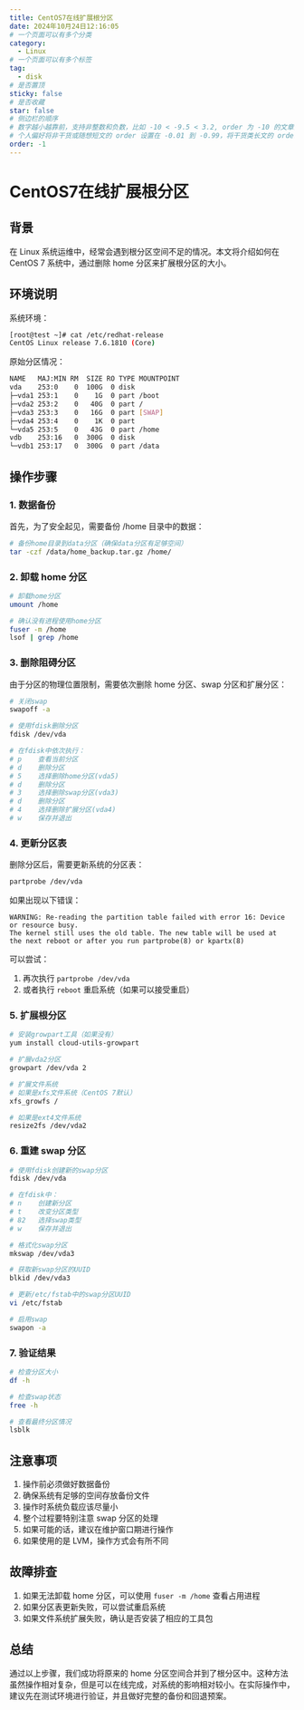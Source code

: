 ```yaml
---
title: CentOS7在线扩展根分区
date: 2024年10月24日12:16:05
# 一个页面可以有多个分类
category:
  - Linux
# 一个页面可以有多个标签
tag:
  - disk
# 是否置顶
sticky: false
# 是否收藏
star: false
# 侧边栏的顺序
# 数字越小越靠前，支持非整数和负数，比如 -10 < -9.5 < 3.2, order 为 -10 的文章会最靠上。
# 个人偏好将非干货或随想短文的 order 设置在 -0.01 到 -0.99，将干货类长文的 order 设置在 -1 到负无穷。每次新增文章都会在上一篇的基础上递减 order 值。
order: -1
---
```


# CentOS7在线扩展根分区

## 背景

在 Linux 系统运维中，经常会遇到根分区空间不足的情况。本文将介绍如何在 CentOS 7 系统中，通过删除 home 分区来扩展根分区的大小。

## 环境说明

系统环境：
```bash
[root@test ~]# cat /etc/redhat-release 
CentOS Linux release 7.6.1810 (Core) 
```

原始分区情况：
```bash
NAME   MAJ:MIN RM  SIZE RO TYPE MOUNTPOINT
vda    253:0    0  100G  0 disk 
├─vda1 253:1    0    1G  0 part /boot
├─vda2 253:2    0   40G  0 part /
├─vda3 253:3    0   16G  0 part [SWAP]
├─vda4 253:4    0    1K  0 part 
└─vda5 253:5    0   43G  0 part /home
vdb    253:16   0  300G  0 disk 
└─vdb1 253:17   0  300G  0 part /data
```

## 操作步骤

### 1. 数据备份
首先，为了安全起见，需要备份 /home 目录中的数据：

```bash
# 备份home目录到data分区（确保data分区有足够空间）
tar -czf /data/home_backup.tar.gz /home/
```

### 2. 卸载 home 分区

```bash
# 卸载home分区
umount /home

# 确认没有进程使用home分区
fuser -m /home
lsof | grep /home
```

### 3. 删除阻碍分区
由于分区的物理位置限制，需要依次删除 home 分区、swap 分区和扩展分区：

```bash
# 关闭swap
swapoff -a

# 使用fdisk删除分区
fdisk /dev/vda

# 在fdisk中依次执行：
# p    查看当前分区
# d    删除分区
# 5    选择删除home分区(vda5)
# d    删除分区
# 3    选择删除swap分区(vda3)
# d    删除分区
# 4    选择删除扩展分区(vda4)
# w    保存并退出
```

### 4. 更新分区表
删除分区后，需要更新系统的分区表：

```bash
partprobe /dev/vda
```

如果出现以下错误：
```
WARNING: Re-reading the partition table failed with error 16: Device or resource busy.
The kernel still uses the old table. The new table will be used at
the next reboot or after you run partprobe(8) or kpartx(8)
```

可以尝试：
1. 再次执行 `partprobe /dev/vda`
2. 或者执行 `reboot` 重启系统（如果可以接受重启）

### 5. 扩展根分区

```bash
# 安装growpart工具（如果没有）
yum install cloud-utils-growpart

# 扩展vda2分区
growpart /dev/vda 2

# 扩展文件系统
# 如果是xfs文件系统（CentOS 7默认）
xfs_growfs /

# 如果是ext4文件系统
resize2fs /dev/vda2
```

### 6. 重建 swap 分区

```bash
# 使用fdisk创建新的swap分区
fdisk /dev/vda

# 在fdisk中：
# n    创建新分区
# t    改变分区类型
# 82   选择swap类型
# w    保存并退出

# 格式化swap分区
mkswap /dev/vda3

# 获取新swap分区的UUID
blkid /dev/vda3

# 更新/etc/fstab中的swap分区UUID
vi /etc/fstab

# 启用swap
swapon -a
```

### 7. 验证结果

```bash
# 检查分区大小
df -h

# 检查swap状态
free -h

# 查看最终分区情况
lsblk
```

## 注意事项

1. 操作前必须做好数据备份
2. 确保系统有足够的空间存放备份文件
3. 操作时系统负载应该尽量小
4. 整个过程要特别注意 swap 分区的处理
5. 如果可能的话，建议在维护窗口期进行操作
6. 如果使用的是 LVM，操作方式会有所不同

## 故障排查

1. 如果无法卸载 home 分区，可以使用 `fuser -m /home` 查看占用进程
2. 如果分区表更新失败，可以尝试重启系统
3. 如果文件系统扩展失败，确认是否安装了相应的工具包

## 总结

通过以上步骤，我们成功将原来的 home 分区空间合并到了根分区中。这种方法虽然操作相对复杂，但是可以在线完成，对系统的影响相对较小。在实际操作中，建议先在测试环境进行验证，并且做好完整的备份和回退预案。